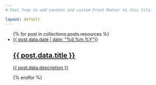 ```yaml
---
# Feel free to add content and custom Front Matter to this file.

layout: default
---
```


<ul class="flex flex-wrap gap-4">
  {% for post in collections.posts.resources %}
   <li class="max-w-full rounded-md sm:max-w-xs list-item">
      <a class="flex flex-col overflow-hidden rounded-md bg-dark-purple-300 " href="{{ post.relative_url }}">
        <div class="w-full bg-center bg-cover stylized aspect-video cover-image" style="background-image: url('images/{{post.data.image}}')"></div>
        <div class="flex flex-col justify-center gap-2 p-4">
          <div>
            <span class="text-xs">{{ post.data.date | date: "%d.%m.%Y"}}</span>
            <h2 class="font-bold text-md heading">
              {{ post.data.title }}
            </h2>
          </div>
          <p class="text-sm text-balance line-clamp-2 body"> {{ post.data.description }}</p>
        </div>
      </a>
    </li>
  {% endfor %}
</ul>
